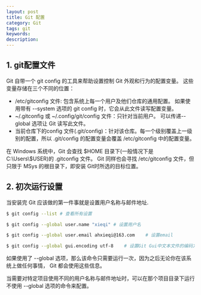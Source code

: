 ```yaml
---
layout: post
title: Git 配置
category: Git
tags: git
keywords:
description:
---
```


## 1. git配置文件

Git 自带一个 git config 的工具来帮助设置控制 Git 外观和行为的配置变量。
这些变量存储在三个不同的位置：
- /etc/gitconfig 文件: 包含系统上每一个用户及他们仓库的通用配置。 如果使用带有 --system 选项的 git config 时，它会从此文件读写配置变量。
- ~/.gitconfig 或 ~/.config/git/config 文件：只针对当前用户。 可以传递--global 选项让 Git 读写此文件。
- 当前仓库下的config 文件(.git/config)：针对该仓库。每一个级别覆盖上一级别的配置，所以 .git/config 的配置变量会覆盖 /etc/gitconfig 中的配置变量。

在 Windows 系统中，Git 会查找 \$HOME 目录下(一般情况下是 C:\Users\\$USER)的 .gitconfig 文件。 Git 同样也会寻找 /etc/gitconfig 文件，但只限于 MSys 的根目录下，即安装 Git时所选的目标位置。

## 2. 初次运行设置

当安装完 Git 应该做的第一件事就是设置用户名称与邮件地址.
```bash
$ git config --list # 查看所有设置

$ git config --global user.name "xieqi" # 设置用户名

$ git config --global user.email ahxieqi@163.com    # 设置email

$ git config --global gui.encoding utf-8    # 设置Git Gui中文本文件的编码方式
```
如果使用了 --global 选项，那么该命令只需要运行一次，因为之后无论你在该系统上做任何事情， Git 都会使用这些信息。

当需要对特定项目使用不同的用户名称与邮件地址时，可以在那个项目目录下运行不使用 --global 选项的命令来配置。